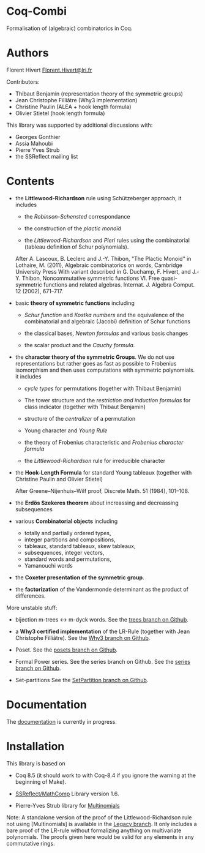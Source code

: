 Coq-Combi
=========

Formalisation of (algebraic) combinatorics in Coq.

Authors
========================================================================

Florent Hivert <Florent.Hivert@lri.fr>

Contributors:

- Thibaut Benjamin (representation theory of the symmetric groups)
- Jean Christophe Filliâtre (Why3 implementation)
- Christine Paulin (ALEA + hook length formula)
- Olivier Stietel (hook length formula)

This library was supported by additional discussions with:

- Georges Gonthier
- Assia Mahoubi
- Pierre Yves Strub
- the SSReflect mailing list

Contents
========================================================================

* the **Littlewood-Richardson** rule using Schützeberger approach, it includes

  - the *Robinson-Schensted* correspondance

  - the construction of the *plactic monoïd*

  - the *Littlewood-Richardson* and *Pieri* rules using the combinatorial
    (tableau definition of Schur polynomials).

  After A. Lascoux, B. Leclerc and J.-Y. Thibon, "The Plactic Monoid" in
  Lothaire, M. (2011), Algebraic combinatorics on words, Cambridge University
  Press With variant described in G. Duchamp, F. Hivert, and J.-Y. Thibon,
  Noncommutative symmetric functions VI. Free quasi-symmetric functions and
  related algebras. Internat. J. Algebra Comput. 12 (2002), 671–717.

*  basic **theory of symmetric functions** including

   - *Schur function* and *Kostka numbers* and the equivalence of the
    combinatorial and algebraic (Jacobi) definition of Schur functions

   - the classical bases, *Newton formulas* and various basis changes

   - the scalar product and the *Cauchy formula*.

*  the **character theory of the symmetric Groups**. We do not use
   representations but rather goes as fast as possible to Frobenius
   isomorphism and then uses computations with symmetric polynomials. it includes

   - *cycle types* for permutations (together with Thibaut Benjamin)

   - The tower structure and the *restriction and induction formulas* for class
     indicator (together with Thibaut Benjamin)

   - structure of the *centralizer* of a permutation

   - Young character and *Young Rule*

   - the theory of Frobenius characteristic and *Frobenius character formula*

   - the *Littlewood-Richardson* rule for irreducible character

* the **Hook-Length Formula** for standard Young tableaux
  (together with Christine Paulin and Olivier Stietel)

  After Greene–Nijenhuis–Wilf proof, Discrete Math. 51 (1984), 101–108.

* the **Erdös Szekeres theorem** about increassing and decreassing subsequences

* various **Combinatorial objects** including

  - totally and partially ordered types,
  - integer partitions and compositions,
  - tableaux, standard tableaux, skew tableaux,
  - subsequences, integer vectors,
  - standard words and permutations,
  - Yamanouchi words

*  the **Coxeter presentation of the symmetric group**.

*  the **factorization** of the Vandermonde determinant as the product of differences.

More unstable stuff:

*  bijection m-trees <-> m-dyck words.
   See the [trees branch on Github](https://github.com/hivert/Coq-Combi/tree/trees).


*  a **Why3 certified implementation** of the LR-Rule
   (together with Jean Christophe Filliâtre).
   See the [Why3 branch on Github](https://github.com/hivert/Coq-Combi/tree/Why3).

*  Poset.
   See the [posets branch on Github](https://github.com/hivert/Coq-Combi/tree/posets).

*  Formal Power series. See the series branch on Github.
   See the [series branch on Github](https://github.com/hivert/Coq-Combi/tree/series).

* Set-partitions 
  See the [SetPartition branch on Github](https://github.com/hivert/Coq-Combi/tree/SetPartition).

Documentation
========================================================================

The [documentation](http://hivert.github.io/Coq-Combi/) is currently in progress.

Installation
========================================================================

This library is based on

* Coq 8.5 (it should work to with Coq-8.4 if you ignore the warning at the
  beginning of Make).

* [SSReflect/MathComp]([https://github.com/math-comp/math-comp])
  Library version 1.6.

* Pierre-Yves Strub library for
  [Multinomials](https://github.com/math-comp/multinomials)



Note: A standalone version of the proof of the Littlewood-Richardson rule not
using [Multinomials] is available in the [Legacy
branch](https://github.com/hivert/Coq-Combi/tree/Legacy). It only includes a
bare proof of the LR-rule without formalizing anything on multivariate
polynomials. The proofs given here would be valid for any elements in any
commutative rings.

